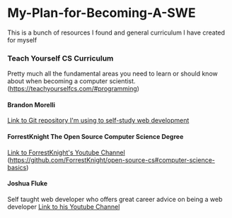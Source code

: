 # My-Plan-for-Becoming-A-SWE
This is a bunch of resources I found and general curriculum I have created for myself


### Teach Yourself CS Curriculum 
Pretty much all the fundamental areas you need to learn or should know about when becoming a computer scientist.
(https://teachyourselfcs.com/#programming)

#### Brandon Morelli
[Link to Git repository I'm using to self-study web development](https://github.com/bmorelli25/Become-A-Full-Stack-Web-Developer#start-here)

#### ForrestKnight The Open Source Computer Science Degree
[Link to ForrestKnight's Youtube Channel](https://www.youtube.com/channel/UC2WHjPDvbE6O328n17ZGcfg)
(https://github.com/ForrestKnight/open-source-cs#computer-science-basics)

#### Joshua Fluke
Self taught web developer who offers great career advice on being a web developer
[Link to his Youtube Channel](https://www.youtube.com/user/Tychos1)
